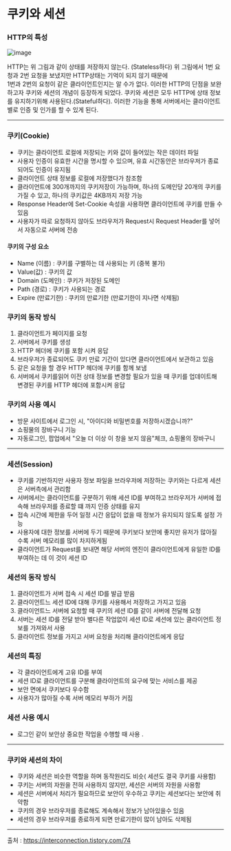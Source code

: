 # 쿠키와 세션
### HTTP의 특성 
![image](https://user-images.githubusercontent.com/110332047/186197076-45b4f215-6e36-422f-8ae7-b3219576634a.png)   

HTTP는 위 그림과 같이 상태를 저장하지 않는다. (Stateless하다)  위 그림에서 1번 요청과 2번 요청을 보냈지만 HTTP상태는 기억이 되지 않기 때문에  
1번과 2번의 요청이 같은 클라이언트인지는 알 수가 없다. 이러한 HTTP의 단점을 보완하고자 쿠키와 세션의 개념이 등장하게 되었다. 쿠키와 세션은 모두 HTTP에
상태 정보를 유지하기위해 사용된다.(Stateful하다). 이러한 기능을 통해 서버에서는 클라이언트 별로 인증 및 인가를 할 수 있게 된다. 
___
### 쿠키(Cookie) 
* 쿠키는 클라이언트 로컬에 저장되는 키와 값이 들어있는 작은 데이터 파일
* 사용자 인증이 유효한 시간을 명시할 수 있으며, 유효 시간동안은 브라우저가 종료 되어도 인증이 유지됨
* 클라이언트 상태 정보를 로컬에 저장했다가 참조함
* 클라이언트에 300개까지의 쿠키저장이 가능하며, 하나의 도메인당 20개의 쿠키를 가질 수 있고, 하나의 쿠키값은 4KB까지 저장 가능
* Response Header에 Set-Cookie 속성을 사용하면 클라이언트에 쿠키를 만들 수 있음
* 사용자가 따로 요청하지 않아도 브라우저가 Request시 Request Header를 넣어서 자동으로 서버에 전송

#### 쿠키의 구성 요소
* Name (이름) : 쿠키를 구별하는 데 사용되는 키 (중복 불가)
* Value(값) : 쿠키의 값
* Domain (도메인) : 쿠키가 저장된 도메인
* Path (경로) : 쿠키가 사용되는 경로
* Expire (만료기한) : 쿠키의 만료기한 (만료기한이 지나면 삭제됨)

### 쿠키의 동작 방식
1. 클라이언트가 페이지를 요청
2. 서버에서 쿠키를 생성
3. HTTP 헤더에 쿠키를 포함 시켜 응답
4. 브라우저가 종료되어도 쿠키 만료 기간이 있다면 클라이언트에서 보관하고 있음
5. 같은 요청을 할 경우 HTTP 헤더에 쿠키를 함께 보냄
6. 서버에서 쿠키를읽어 이전 상태 정보를 변경할 필요가 있을 때 쿠키를 업데이트해 변경된 쿠키를 HTTP 헤더에 포함시켜 응답

### 쿠키의 사용 예시
* 방문 사이트에서 로그인 시, "아이디와 비밀번호를 저장하시겠습니까?"
* 쇼핑물의 장바구니 기능
* 자동로그인, 팝업에서 "오늘 더 이상 이 창을 보지 않음"체크, 쇼핑몰의 장바구니
___
### 세션(Session)
* 쿠키를 기반하지만 사용자 정보 파일을 브라우저에 저장하는 쿠키와는 다르게 세션은 서버측에서 관리함
* 서버에서는 클라이언트를 구분하기 위해 세션 ID를 부여하고 브라우저가 서버에 접속해 브라우저를 종료할 떄 까지 인증 상태를 유지
* 접속 시간에 제한을 두어 일정 시간 응답이 없을 때 정보가 유지되지 않도록 설정 가능
* 사용자에 대한 정보를 서버에 두기 때문에 쿠키보다 보안에 좋지만 유저가 많아질 수록 서버 메모리를 많이 차지하게됨
* 클라이언트가 Request를 보내면 해당 서버의 엔진이 클라이언트에게 유일한 ID를 부여하는 데 이 것이 세션 ID

### 세션의 동작 방식
 1. 클라이언트가 서버 접속 시 세션 ID를 발급 받음
 2. 클라이언트느 세션 ID에 대해 쿠키를 사용해서 저장하고 가지고 있음
 3. 클라이언트느 서버에 요청할 때 쿠키의 세션 ID를 같이 서버에 전달해 요청
 4. 서버는 세션 ID를 전달 받아 별다른 작업없이 세션 ID로 세션에 있는 클라이언트 정보를 가져와서 사용
 5. 클라이언트 정보를 가지고 서버 요청을 처리해 클라이언트에게 응답

### 세션의 특징
* 각 클라이언트에게 고유 ID를 부여
* 세션 ID로 클라이언트를 구분해 클라이언트의 요구에 맞는 서비스를 제공 
* 보안 면에서 쿠키보다 우수함
* 사용자가 많아질 수록 서버 메모리 부하가 커짐

### 세션 사용 예시
* 로그인 같이 보안상 중요한 작업을 수행할 때 사용 .

___
### 쿠키와 세션의 차이
* 쿠키와 세션은 비슷한 역할을 하며 동작원리도 비슷( 세션도 결국 쿠키를 사용함)
* 쿠키는 서버의 자원을 전혀 사용하지 않지만, 세션은 서버의 자원을 사용함
* 세션은 서버에서 처리가 필요하므로 보안이 우수하고 쿠키는 세션보다는 보안에 취약함
* 쿠키의 경우 브라우저를 종료해도 계속해서 정보가 남아있을수 있음
* 세션의 경우 브라우저를 종료하게 되면 만료기한이 많이 남아도 삭제됨

___
출처 : https://interconnection.tistory.com/74
